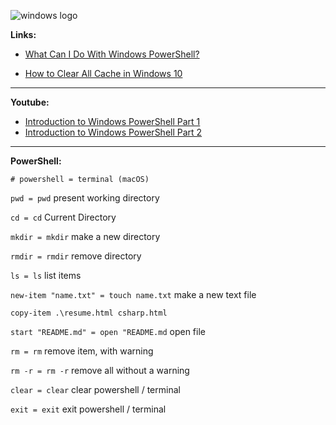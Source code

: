 ![windows logo](https://kironroy.github.io/windows.svg)

**Links:**

* [What Can I Do With Windows PowerShell?](https://technet.microsoft.com/en-us/library/5a761ad4-9a3e-4bd7-abe8-27bf7c54af36/)

* [How to Clear All Cache in Windows 10](https://www.youtube.com/watch?v=z3cjTqCQemU&vl=en)


***

**Youtube:**

* [Introduction to Windows PowerShell Part 1](https://www.youtube.com/watch?v=bEOq-S3veiA/)
* [Introduction to Windows PowerShell Part 2](https://www.youtube.com/watch?v=I8fyElEGo60/)

***
**PowerShell:**

```
# powershell = terminal (macOS)
```

```pwd = pwd``` present working directory

```cd = cd``` Current Directory

```mkdir = mkdir``` make a new directory

```rmdir = rmdir``` remove directory

```ls = ls``` list items
 
```new-item "name.txt" = touch name.txt``` make a new text file

```copy-item .\resume.html csharp.html```

```start "README.md" = open "README.md``` open file

```rm = rm``` remove item, with warning

```rm -r = rm -r``` remove all without a warning

```clear = clear``` clear powershell / terminal

```exit = exit``` exit powershell / terminal



